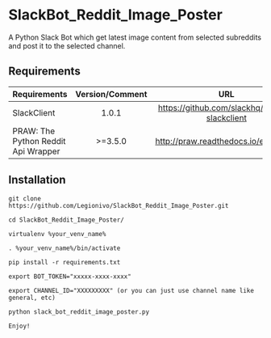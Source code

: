 # SlackBot_Reddit_Image_Poster
A Python Slack Bot which get latest image content from selected subreddits and post it to the selected channel.


Requirements
------------

| Requirements                        | Version/Comment |  URL                                          |
| ----------------------------------- |:---------------:|:---------------------------------------------:|
| SlackClient                         | 1.0.1           | https://github.com/slackhq/python-slackclient |
| PRAW: The Python Reddit Api Wrapper | >=3.5.0         | http://praw.readthedocs.io/en/stable/         |


Installation
------------
```
git clone https://github.com/Legionivo/SlackBot_Reddit_Image_Poster.git

cd SlackBot_Reddit_Image_Poster/

virtualenv %your_venv_name%

. %your_venv_name%/bin/activate

pip install -r requirements.txt 

export BOT_TOKEN="xxxxx-xxxx-xxxx"

export CHANNEL_ID="XXXXXXXXX" (or you can just use channel name like general, etc)

python slack_bot_reddit_image_poster.py

Enjoy! 

 ```

